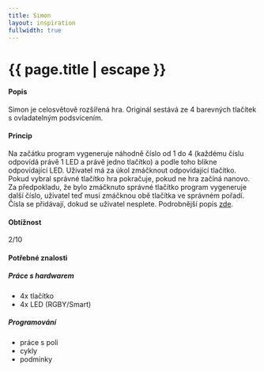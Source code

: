 ```yaml
---
title: Simon
layout: inspiration
fullwidth: true
---
```


# {{ page.title | escape }}

#### Popis
Simon je celosvětově rozšířená hra.
Originál sestává ze 4 barevných tlačítek s ovladatelným podsvícením.

#### Princip
Na začátku program vygeneruje náhodně číslo od 1 do 4 (každému číslu odpovídá právě 1 LED a právě jedno tlačítko) a podle toho blikne odpovídající LED.
Uživatel má za úkol zmáčknout odpovídající tlačítko.
Pokud vybral správné tlačítko hra pokračuje, pokud ne hra začíná nanovo.
Za předpokladu, že bylo zmáčknuto správné tlačítko program vygeneruje další číslo, uživatel teď musí zmáčknou obě tlačítka ve správném pořadí.
Čísla se přidávají, dokud se uživatel nesplete.
Podrobnější popis [zde](https://en.wikipedia.org/wiki/Simon_(game)).

#### Obtížnost
2/10

#### Potřebné znalosti

##### Práce s hardwarem
* 4x tlačítko
* 4x LED (RGBY/Smart)

##### Programování
* práce s poli
* cykly
* podmínky